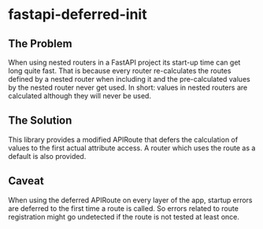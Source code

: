 # fastapi-deferred-init


## The Problem

When using nested routers in a FastAPI project its start-up time can get long quite fast.
That is because every router re-calculates the routes defined by a nested router when including it and the pre-calculated values by the nested router never get used. In short: values in nested routers are calculated although they will never be used.

## The Solution

This library provides a modified APIRoute that defers the calculation of values to the first actual attribute access. A router which uses the route as a default is also provided.

## Caveat
When using the deferred APIRoute on every layer of the app, startup errors are deferred to the first time a route is called. So errors related to route registration might go undetected if the route is not tested at least once.
